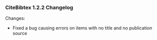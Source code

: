 
### CiteBibtex 1.2.2 Changelog

Changes:

* Fixed a bug causing errors on items with no title and no publication source
